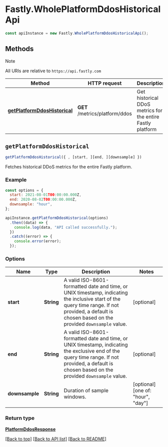 # Fastly.WholePlatformDdosHistoricalApi

```javascript
const apiInstance = new Fastly.WholePlatformDdosHistoricalApi();
```
## Methods

> [!NOTE]
> All URIs are relative to `https://api.fastly.com`

Method | HTTP request | Description
------ | ------------ | -----------
[**getPlatformDdosHistorical**](WholePlatformDdosHistoricalApi.md#getPlatformDdosHistorical) | **GET** /metrics/platform/ddos | Get historical DDoS metrics for the entire Fastly platform


## `getPlatformDdosHistorical`

```javascript
getPlatformDdosHistorical({ , [start, ][end, ][downsample] })
```

Fetches historical DDoS metrics for the entire Fastly platform.

### Example

```javascript
const options = {
  start: 2021-08-01T00:00:00.000Z,
  end: 2020-08-02T00:00:00.000Z,
  downsample: "hour",
};

apiInstance.getPlatformDdosHistorical(options)
  .then((data) => {
    console.log(data, "API called successfully.");
  })
  .catch((error) => {
    console.error(error);
  });
```

### Options

Name | Type | Description  | Notes
------------- | ------------- | ------------- | -------------
**start** | **String** | A valid ISO-8601-formatted date and time, or UNIX timestamp, indicating the inclusive start of the query time range. If not provided, a default is chosen based on the provided `downsample` value. | [optional]
**end** | **String** | A valid ISO-8601-formatted date and time, or UNIX timestamp, indicating the exclusive end of the query time range. If not provided, a default is chosen based on the provided `downsample` value. | [optional]
**downsample** | **String** | Duration of sample windows. | [optional] [one of: "hour", "day"]

### Return type

[**PlatformDdosResponse**](PlatformDdosResponse.md)


[[Back to top]](#) [[Back to API list]](../../README.md#endpoints)
[[Back to README]](../../README.md)
